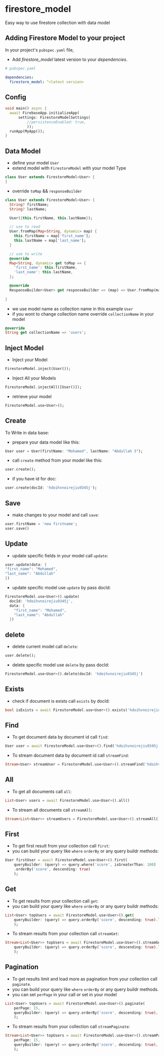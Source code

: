 # firestore_model

Easy way to use firestore collection with data model

## Adding Firestore Model to your project

In your project's `pubspec.yaml` file,

* Add *firestore_model* latest version to your *dependencies*.

```yaml
# pubspec.yaml

dependencies:
  firestore_model: ^<latest version>

```

## Config

```dart
void main() async {
  await FirebaseApp.initializeApp(
      settings: FirestoreModelSettings(
          //persistenceEnabled: true,
          ));
  runApp(MyApp());
}
```
## Data Model
* define your model `User`
* extend model with `FirestoreModel` with your model Type
```dart
class User extends FirestoreModel<User> {
}
```
* override `toMap` && `responseBuilder`
```dart
class User extends FirestoreModel<User> {
  String? firstName;
  String? lastName;

  User({this.firstName, this.lastName});

  // use to read
  User.fromMap(Map<String, dynamic> map) {
    this.firstName = map['first_name'];
    this.lastName = map['last_name'];
  }

  // use to write
  @override
  Map<String, dynamic> get toMap => {
    'first_name': this.firstName,
    'last_name': this.lastName,
  };

  @override
  ResponseBuilder<User> get responseBuilder => (map) => User.fromMap(map);
  
}
```
* we use model name as collection name in this example `User`
* if you wont to change collection name override `collectionName` in your model
```dart
@override
String get collectionName => 'users';
```

## Inject Model
* Inject your Model
```dart
FirestoreModel.inject(User());
```
* Inject All your Models
```dart
FirestoreModel.injectAll([User()]);
```
* retrieve your model
```dart
FirestoreModel.use<User>();
```

## Create
To Write in data base:
* prepare your data model like this:
```dart
User user = User(firstName: "Mohamed", lastName: "Abdullah 3");
```
* call `create` method from your model like this:
```dart
user.create();
```
* if you have id for doc:
```dart
user.create(docId: 'hdoihvnoirejiu9345j');
```

## Save
* make changes to your model and call `save`:
```dart
user.firstName = 'new firstname';
user.save()
```

## Update
* update specific fields in your model call `update`:
```dart
user.update(data: {
"first_name": "Mohamed",
"last_name": "Abdullah"
})
```
* update specific model use `update` by pass docId:
```dart
FirestoreModel.use<User>().update(
  docId: 'hdoihvnoirejiu9345j',
  data: {
    "first_name": "Mohamed",
    "last_name": "Abdullah"
  })
```
## delete
* delete current model call `delete`:
```dart
user.delete();
```
* delete specific model use `delete` by pass docId:
```dart
FirestoreModel.use<User>().delete(docId: 'hdoihvnoirejiu9345j')
```

## Exists
* check if document is exists call `exists` by docId:
```dart
bool isExists = await FirestoreModel.use<User>().exists('hdoihvnoirejiu9345j')
```

## Find
* To get document data by document id call `find`:
```dart
User user = await FirestoreModel.use<User>().find('hdoihvnoirejiu9345j')
```
* To stream document data by document id call `streamFind`:
```dart
Stream<User> streamUser = FirestoreModel.use<User>().streamFind('hdoihvnoirejiu9345j')
```

## All
* To get all documents call `all`:
```dart
List<User> users = await FirestoreModel.use<User>().all()
```
* To stream all documents call `streamAll`:
```dart
Stream<List<User>> streamUsers = FirestoreModel.use<User>().streamAll()
```

## First
* To get first result from your collection call `first`:
* you can build your query like `where` `orderBy` or any query buildr methods:
```dart
User firstUser = await FirestoreModel.use<User>().first(
    queryBuilder: (query) => query.where('score', isGreaterThan: 100)
    .orderBy('score', descending: true)
    );
```

## Get
* To get results from your collection call `get`:
* you can build your query like `where` `orderBy` or any query buildr methods:
```dart
List<User> topUsers = await FirestoreModel.use<User>().get(
    queryBuilder: (query) => query.orderBy('score', descending: true).limit(10)
    );
```
* To stream results from your collection call `streamGet`:
```dart
Stream<List<User>> topUsers = await FirestoreModel.use<User>().streamGet(
    queryBuilder: (query) => query.orderBy('score', descending: true).limit(10)
    );
```

## Pagination
* To get results limit and load more as pagination from your collection call `paginate`.
* you can build your query like `where` `orderBy` or any query buildr methods.
* you can set `perPage` in your call or set in your model
```dart
List<User> topUsers = await FirestoreModel.use<User>().paginate(
    perPage: 15,
    queryBuilder: (query) => query.orderBy('score', descending: true),
    );
```
* To stream results from your collection call `streamPaginate`:
```dart
Stream<List<User>> topUsers = await FirestoreModel.use<User>().streamPaginate(
    perPage: 15,
    queryBuilder: (query) => query.orderBy('score', descending: true),
    );
```